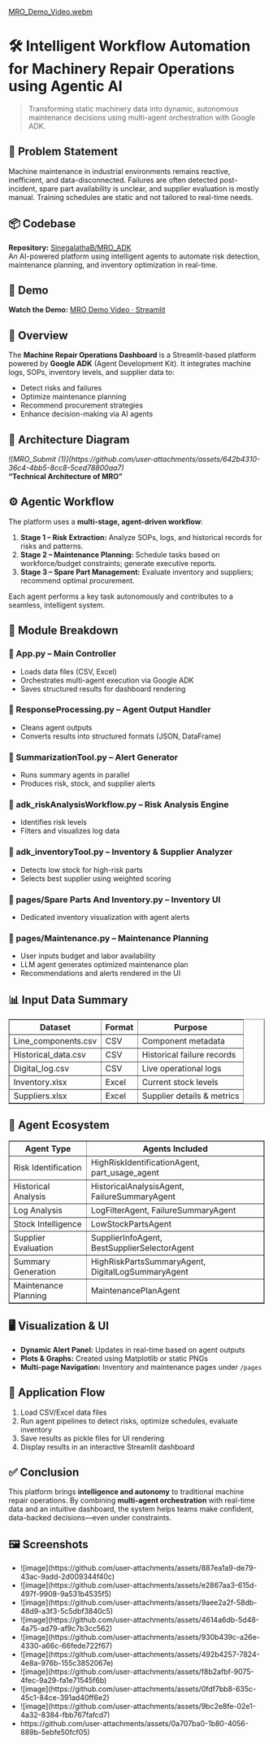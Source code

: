 [MRO_Demo_Video.webm](https://github.com/user-attachments/assets/9833f6ad-b727-41d1-a6b1-7abfba5697a9)
<!DOCTYPE html>
<html lang="en">
<head>
  <meta charset="UTF-8">
</head>
<body>

  <h1>🛠️ Intelligent Workflow Automation for Machinery Repair Operations using Agentic AI</h1>
  <blockquote>Transforming static machinery data into dynamic, autonomous maintenance decisions using multi-agent orchestration with Google ADK.</blockquote>

  <h2>🚩 Problem Statement</h2>
  <p>
    Machine maintenance in industrial environments remains reactive, inefficient, and data-disconnected. Failures are often detected post-incident,
    spare part availability is unclear, and supplier evaluation is mostly manual. Training schedules are static and not tailored to real-time needs.
  </p>

  <h2>📦 Codebase</h2>
  <p>
    <strong>Repository:</strong> <a href="https://github.com/SinegalathaB/MRO_ADK">SinegalathaB/MRO_ADK</a><br>
    An AI-powered platform using intelligent agents to automate risk detection, maintenance planning, and inventory optimization in real-time.
  </p>

  <h2>🎥 Demo</h2>
  <p>
    <strong>Watch the Demo:</strong> <a href="https://mrodemovideo-u8zateuhzk4mrykdww4qrl.streamlit.app/">MRO Demo Video · Streamlit</a>
  </p>

  <h2>🧠 Overview</h2>
  <p>
    The <strong>Machine Repair Operations Dashboard</strong> is a Streamlit-based platform powered by <strong>Google ADK</strong> (Agent Development Kit). 
    It integrates machine logs, SOPs, inventory levels, and supplier data to:
  </p>
  <ul>
    <li>Detect risks and failures</li>
    <li>Optimize maintenance planning</li>
    <li>Recommend procurement strategies</li>
    <li>Enhance decision-making via AI agents</li>
  </ul>

  <h2>📐 Architecture Diagram</h2>
  <p><em>![MRO_Submit (1)](https://github.com/user-attachments/assets/642b4310-36c4-4bb5-8cc8-5ced78800aa7)
</em><br><strong>“Technical Architecture of MRO”</strong></p>

  <h2>⚙️ Agentic Workflow</h2>
  <p>The platform uses a <strong>multi-stage, agent-driven workflow</strong>:</p>
  <ol>
    <li><strong>Stage 1 – Risk Extraction:</strong> Analyze SOPs, logs, and historical records for risks and patterns.</li>
    <li><strong>Stage 2 – Maintenance Planning:</strong> Schedule tasks based on workforce/budget constraints; generate executive reports.</li>
    <li><strong>Stage 3 – Spare Part Management:</strong> Evaluate inventory and suppliers; recommend optimal procurement.</li>
  </ol>
  <p>Each agent performs a key task autonomously and contributes to a seamless, intelligent system.</p>

  <h2>🧩 Module Breakdown</h2>
  <h3>🔹 App.py – Main Controller</h3>
  <ul>
    <li>Loads data files (CSV, Excel)</li>
    <li>Orchestrates multi-agent execution via Google ADK</li>
    <li>Saves structured results for dashboard rendering</li>
  </ul>

  <h3>🔹 ResponseProcessing.py – Agent Output Handler</h3>
  <ul>
    <li>Cleans agent outputs</li>
    <li>Converts results into structured formats (JSON, DataFrame)</li>
  </ul>

  <h3>🔹 SummarizationTool.py – Alert Generator</h3>
  <ul>
    <li>Runs summary agents in parallel</li>
    <li>Produces risk, stock, and supplier alerts</li>
  </ul>

  <h3>🔹 adk_riskAnalysisWorkflow.py – Risk Analysis Engine</h3>
  <ul>
    <li>Identifies risk levels</li>
    <li>Filters and visualizes log data</li>
  </ul>

  <h3>🔹 adk_inventoryTool.py – Inventory & Supplier Analyzer</h3>
  <ul>
    <li>Detects low stock for high-risk parts</li>
    <li>Selects best supplier using weighted scoring</li>
  </ul>

  <h3>🔹 pages/Spare Parts And Inventory.py – Inventory UI</h3>
  <ul>
    <li>Dedicated inventory visualization with agent alerts</li>
  </ul>

  <h3>🔹 pages/Maintenance.py – Maintenance Planning</h3>
  <ul>
    <li>User inputs budget and labor availability</li>
    <li>LLM agent generates optimized maintenance plan</li>
    <li>Recommendations and alerts rendered in the UI</li>
  </ul>

  <h2>📊 Input Data Summary</h2>
  <table border="1">
    <tr><th>Dataset</th><th>Format</th><th>Purpose</th></tr>
    <tr><td>Line_components.csv</td><td>CSV</td><td>Component metadata</td></tr>
    <tr><td>Historical_data.csv</td><td>CSV</td><td>Historical failure records</td></tr>
    <tr><td>Digital_log.csv</td><td>CSV</td><td>Live operational logs</td></tr>
    <tr><td>Inventory.xlsx</td><td>Excel</td><td>Current stock levels</td></tr>
    <tr><td>Suppliers.xlsx</td><td>Excel</td><td>Supplier details & metrics</td></tr>
  </table>

  <h2>🤖 Agent Ecosystem</h2>
  <table border="1">
    <tr><th>Agent Type</th><th>Agents Included</th></tr>
    <tr><td>Risk Identification</td><td>HighRiskIdentificationAgent, part_usage_agent</td></tr>
    <tr><td>Historical Analysis</td><td>HistoricalAnalysisAgent, FailureSummaryAgent</td></tr>
    <tr><td>Log Analysis</td><td>LogFilterAgent, FailureSummaryAgent</td></tr>
    <tr><td>Stock Intelligence</td><td>LowStockPartsAgent</td></tr>
    <tr><td>Supplier Evaluation</td><td>SupplierInfoAgent, BestSupplierSelectorAgent</td></tr>
    <tr><td>Summary Generation</td><td>HighRiskPartsSummaryAgent, DigitalLogSummaryAgent</td></tr>
    <tr><td>Maintenance Planning</td><td>MaintenancePlanAgent</td></tr>
  </table>

  <h2>🖥 Visualization & UI</h2>
  <ul>
    <li><strong>Dynamic Alert Panel:</strong> Updates in real-time based on agent outputs</li>
    <li><strong>Plots & Graphs:</strong> Created using Matplotlib or static PNGs</li>
    <li><strong>Multi-page Navigation:</strong> Inventory and maintenance pages under <code>/pages</code></li>
  </ul>

  <h2>🔁 Application Flow</h2>
  <ol>
    <li>Load CSV/Excel data files</li>
    <li>Run agent pipelines to detect risks, optimize schedules, evaluate inventory</li>
    <li>Save results as pickle files for UI rendering</li>
    <li>Display results in an interactive Streamlit dashboard</li>
  </ol>

  <h2>✅ Conclusion</h2>
  <p>
    This platform brings <strong>intelligence and autonomy</strong> to traditional machine repair operations. 
    By combining <strong>multi-agent orchestration</strong> with real-time data and an intuitive dashboard, 
    the system helps teams make confident, data-backed decisions—even under constraints.
  </p>

  <h2>🖼 Screenshots</h2>
  <ul>
   <li>![image](https://github.com/user-attachments/assets/887ea1a9-de79-43ac-9add-2d009344f40c)
</li>
    <li> ![image](https://github.com/user-attachments/assets/e2867aa3-615d-497f-9908-9a531b4535f5)
</li>
    <li>![image](https://github.com/user-attachments/assets/9aee2a2f-58db-48d9-a3f3-5c5dbf3840c5)
</li>
    <li>![image](https://github.com/user-attachments/assets/4614a6db-5d48-4a75-ad79-af9c7b3cc562)
</li>
   <li>![image](https://github.com/user-attachments/assets/930b439c-a26e-4330-a66c-66fede722f67)
</li>
   <li>![image](https://github.com/user-attachments/assets/492b4257-7824-4e8a-976b-155c3852067e)
</li>
   <li>![image](https://github.com/user-attachments/assets/f8b2afbf-9075-4fec-9a29-fa1e71545f6b)
</li>
   <li>![image](https://github.com/user-attachments/assets/0fdf7bb8-635c-45c1-84ce-391ad40ff6e2)

   </li>
   <li>![image](https://github.com/user-attachments/assets/9bc2e8fe-02e1-4a32-8384-fbb767fafcd7)
</li>
<li>https://github.com/user-attachments/assets/0a707ba0-1b80-4056-889b-5ebfe50fcf05)
</li>
  </ul>

</body>
</html>
